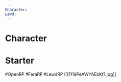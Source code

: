 ```yaml
---
Character: 
Lewd: 
---
```

# Character


# Starter


  

#OpenRP #FeraRP #LewdRP 
![[FfI9PeAWYAEbKf1.jpg]]